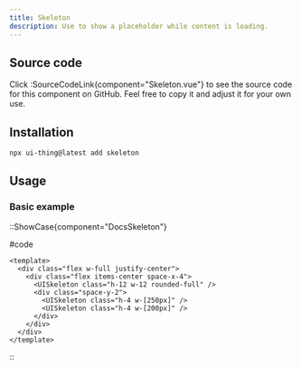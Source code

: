 ```yaml
---
title: Skeleton
description: Use to show a placeholder while content is loading.
---
```


## Source code

Click :SourceCodeLink{component="Skeleton.vue"} to see the source code for this component on GitHub. Feel free to copy it and adjust it for your own use.

## Installation

```bash
npx ui-thing@latest add skeleton
```

## Usage

### Basic example

::ShowCase{component="DocsSkeleton"}

#code

```vue [DocsSkeleton.vue]
<template>
  <div class="flex w-full justify-center">
    <div class="flex items-center space-x-4">
      <UISkeleton class="h-12 w-12 rounded-full" />
      <div class="space-y-2">
        <UISkeleton class="h-4 w-[250px]" />
        <UISkeleton class="h-4 w-[200px]" />
      </div>
    </div>
  </div>
</template>
```

::
